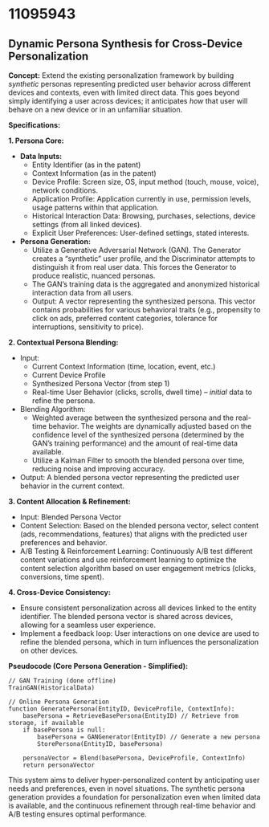 # 11095943

## Dynamic Persona Synthesis for Cross-Device Personalization

**Concept:** Extend the existing personalization framework by building *synthetic* personas representing predicted user behavior across different devices and contexts, even with limited direct data. This goes beyond simply identifying a user across devices; it anticipates *how* that user will behave on a new device or in an unfamiliar situation.

**Specifications:**

**1. Persona Core:**

*   **Data Inputs:**
    *   Entity Identifier (as in the patent)
    *   Context Information (as in the patent)
    *   Device Profile: Screen size, OS, input method (touch, mouse, voice), network conditions.
    *   Application Profile: Application currently in use, permission levels, usage patterns within that application.
    *   Historical Interaction Data: Browsing, purchases, selections, device settings (from all linked devices).
    *   Explicit User Preferences: User-defined settings, stated interests.
*   **Persona Generation:**
    *   Utilize a Generative Adversarial Network (GAN).  The Generator creates a “synthetic” user profile, and the Discriminator attempts to distinguish it from real user data.  This forces the Generator to produce realistic, nuanced personas.
    *   The GAN’s training data is the aggregated and anonymized historical interaction data from all users.
    *   Output: A vector representing the synthesized persona. This vector contains probabilities for various behavioral traits (e.g., propensity to click on ads, preferred content categories, tolerance for interruptions, sensitivity to price).

**2. Contextual Persona Blending:**

*   Input:
    *   Current Context Information (time, location, event, etc.)
    *   Current Device Profile
    *   Synthesized Persona Vector (from step 1)
    *   Real-time User Behavior (clicks, scrolls, dwell time) – *initial* data to refine the persona.
*   Blending Algorithm:
    *   Weighted average between the synthesized persona and the real-time behavior. The weights are dynamically adjusted based on the confidence level of the synthesized persona (determined by the GAN’s training performance) and the amount of real-time data available.
    *   Utilize a Kalman Filter to smooth the blended persona over time, reducing noise and improving accuracy.
*   Output: A blended persona vector representing the predicted user behavior in the current context.

**3. Content Allocation & Refinement:**

*   Input: Blended Persona Vector
*   Content Selection: Based on the blended persona vector, select content (ads, recommendations, features) that aligns with the predicted user preferences and behavior.
*   A/B Testing & Reinforcement Learning: Continuously A/B test different content variations and use reinforcement learning to optimize the content selection algorithm based on user engagement metrics (clicks, conversions, time spent).

**4.  Cross-Device Consistency:**

*   Ensure consistent personalization across all devices linked to the entity identifier.  The blended persona vector is shared across devices, allowing for a seamless user experience.
*   Implement a feedback loop: User interactions on one device are used to refine the blended persona, which in turn influences the personalization on other devices.



**Pseudocode (Core Persona Generation - Simplified):**

```
// GAN Training (done offline)
TrainGAN(HistoricalData)

// Online Persona Generation
function GeneratePersona(EntityID, DeviceProfile, ContextInfo):
    basePersona = RetrieveBasePersona(EntityID) // Retrieve from storage, if available
    if basePersona is null:
        basePersona = GANGenerator(EntityID) // Generate a new persona
        StorePersona(EntityID, basePersona)

    personaVector = Blend(basePersona, DeviceProfile, ContextInfo)
    return personaVector
```

This system aims to deliver hyper-personalized content by anticipating user needs and preferences, even in novel situations. The synthetic persona generation provides a foundation for personalization even when limited data is available, and the continuous refinement through real-time behavior and A/B testing ensures optimal performance.